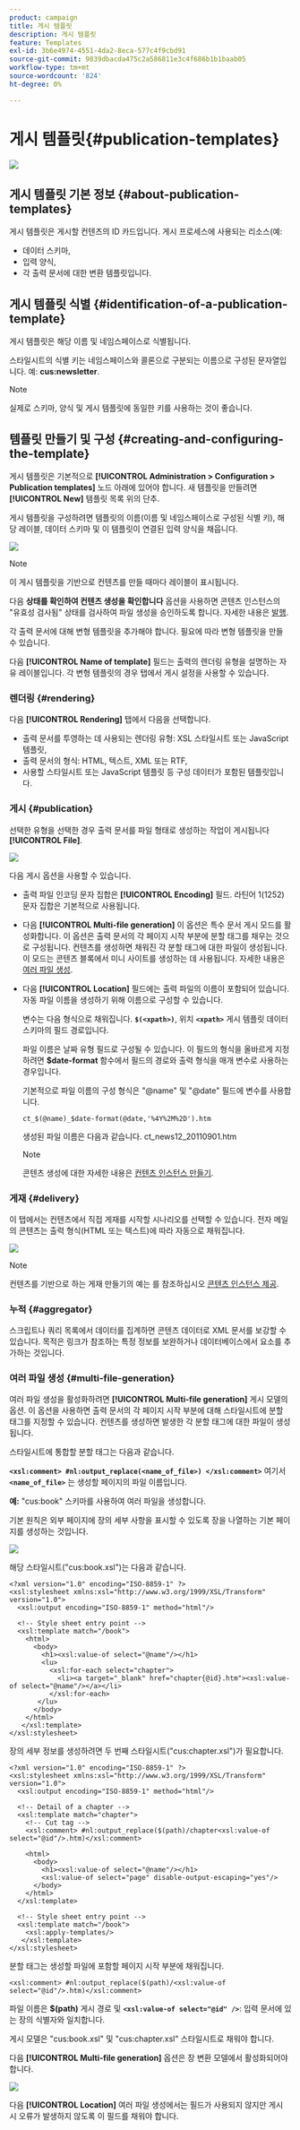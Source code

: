 ```yaml
---
product: campaign
title: 게시 템플릿
description: 게시 템플릿
feature: Templates
exl-id: 3b6e4974-4551-4da2-8eca-577c4f9cbd91
source-git-commit: 9839dbacda475c2a586811e3c4f686b1b1baab05
workflow-type: tm+mt
source-wordcount: '824'
ht-degree: 0%

---
```


# 게시 템플릿{#publication-templates}

![](../../assets/common.svg)

## 게시 템플릿 기본 정보 {#about-publication-templates}

게시 템플릿은 게시할 컨텐츠의 ID 카드입니다. 게시 프로세스에 사용되는 리소스(예:

* 데이터 스키마,
* 입력 양식,
* 각 출력 문서에 대한 변환 템플릿입니다.

## 게시 템플릿 식별 {#identification-of-a-publication-template}

게시 템플릿은 해당 이름 및 네임스페이스로 식별됩니다.

스타일시트의 식별 키는 네임스페이스와 콜론으로 구분되는 이름으로 구성된 문자열입니다. 예: **cus:newsletter**.

>[!NOTE]
>
>실제로 스키마, 양식 및 게시 템플릿에 동일한 키를 사용하는 것이 좋습니다.

## 템플릿 만들기 및 구성 {#creating-and-configuring-the-template}

게시 템플릿은 기본적으로 **[!UICONTROL Administration > Configuration > Publication templates]** 노드 아래에 있어야 합니다. 새 템플릿을 만들려면 **[!UICONTROL New]** 템플릿 목록 위의 단추.

게시 템플릿을 구성하려면 템플릿의 이름(이름 및 네임스페이스로 구성된 식별 키), 해당 레이블, 데이터 스키마 및 이 템플릿이 연결된 입력 양식을 채웁니다.

![](assets/d_ncs_content_model.png)

>[!NOTE]
>
>이 게시 템플릿을 기반으로 컨텐츠를 만들 때마다 레이블이 표시됩니다.

다음 **상태를 확인하여 컨텐츠 생성을 확인합니다** 옵션을 사용하면 콘텐츠 인스턴스의 &quot;유효성 검사됨&quot; 상태를 검사하여 파일 생성을 승인하도록 합니다. 자세한 내용은 [발행](#publication).

각 출력 문서에 대해 변형 템플릿을 추가해야 합니다. 필요에 따라 변형 템플릿을 만들 수 있습니다.

다음 **[!UICONTROL Name of template]** 필드는 출력의 렌더링 유형을 설명하는 자유 레이블입니다. 각 변형 템플릿의 경우 탭에서 게시 설정을 사용할 수 있습니다.

### 렌더링 {#rendering}

다음 **[!UICONTROL Rendering]** 탭에서 다음을 선택합니다.

* 출력 문서를 투영하는 데 사용되는 렌더링 유형: XSL 스타일시트 또는 JavaScript 템플릿,
* 출력 문서의 형식: HTML, 텍스트, XML 또는 RTF,
* 사용할 스타일시트 또는 JavaScript 템플릿 등 구성 데이터가 포함된 템플릿입니다.

### 게시 {#publication}

선택한 유형을 선택한 경우 출력 문서를 파일 형태로 생성하는 작업이 게시됩니다 **[!UICONTROL File]**.

![](assets/d_ncs_content_model2.png)

다음 게시 옵션을 사용할 수 있습니다.

* 출력 파일 인코딩 문자 집합은 **[!UICONTROL Encoding]** 필드. 라틴어 1(1252) 문자 집합은 기본적으로 사용됩니다.
* 다음 **[!UICONTROL Multi-file generation]** 이 옵션은 특수 문서 게시 모드를 활성화합니다. 이 옵션은 출력 문서의 각 페이지 시작 부분에 분할 태그를 채우는 것으로 구성됩니다. 컨텐츠를 생성하면 채워진 각 분할 태그에 대한 파일이 생성됩니다. 이 모드는 콘텐츠 블록에서 미니 사이트를 생성하는 데 사용됩니다. 자세한 내용은 [여러 파일 생성](#multi-file-generation).
* 다음 **[!UICONTROL Location]** 필드에는 출력 파일의 이름이 포함되어 있습니다. 자동 파일 이름을 생성하기 위해 이름으로 구성할 수 있습니다.

   변수는 다음 형식으로 채워집니다. **`$(<xpath>)`**, 위치 **`<xpath>`** 게시 템플릿 데이터 스키마의 필드 경로입니다.

   파일 이름은 날짜 유형 필드로 구성될 수 있습니다. 이 필드의 형식을 올바르게 지정하려면 **$date-format** 함수에서 필드의 경로와 출력 형식을 매개 변수로 사용하는 경우입니다.

   기본적으로 파일 이름의 구성 형식은 &quot;@name&quot; 및 &quot;@date&quot; 필드에 변수를 사용합니다.

   ```
   ct_$(@name)_$date-format(@date,'%4Y%2M%2D').htm
   ```

   생성된 파일 이름은 다음과 같습니다. ct_news12_20110901.htm

   >[!NOTE]
   >
   >콘텐츠 생성에 대한 자세한 내용은 [컨텐츠 인스턴스 만들기](using-a-content-template.md#creating-a-content-instance).

### 게재 {#delivery}

이 탭에서는 컨텐츠에서 직접 게재를 시작할 시나리오를 선택할 수 있습니다. 전자 메일의 콘텐츠는 출력 형식(HTML 또는 텍스트)에 따라 자동으로 채워집니다.

![](assets/d_ncs_content_model3.png)

>[!NOTE]
>
>컨텐츠를 기반으로 하는 게재 만들기의 예는 를 참조하십시오 [콘텐츠 인스턴스 제공](using-a-content-template.md#delivering-a-content-instance).

### 누적 {#aggregator}

스크립트나 쿼리 목록에서 데이터를 집계하면 콘텐츠 데이터로 XML 문서를 보강할 수 있습니다. 목적은 링크가 참조하는 특정 정보를 보완하거나 데이터베이스에서 요소를 추가하는 것입니다.

### 여러 파일 생성 {#multi-file-generation}

여러 파일 생성을 활성화하려면 **[!UICONTROL Multi-file generation]** 게시 모델의 옵션. 이 옵션을 사용하면 출력 문서의 각 페이지 시작 부분에 대해 스타일시트에 분할 태그를 지정할 수 있습니다. 컨텐츠를 생성하면 발생한 각 분할 태그에 대한 파일이 생성됩니다.

스타일시트에 통합할 분할 태그는 다음과 같습니다.

**`<xsl:comment> #nl:output_replace(<name_of_file>) </xsl:comment>`** 여기서 **`<name_of_file>`** 는 생성할 페이지의 파일 이름입니다.

**예:** &quot;cus:book&quot; 스키마를 사용하여 여러 파일을 생성합니다.

기본 원칙은 외부 페이지에 장의 세부 사항을 표시할 수 있도록 장을 나열하는 기본 페이지를 생성하는 것입니다.

![](assets/d_ncs_content_chunk.png)

해당 스타일시트(&quot;cus:book.xsl&quot;)는 다음과 같습니다.

```
<?xml version="1.0" encoding="ISO-8859-1" ?>
<xsl:stylesheet xmlns:xsl="http://www.w3.org/1999/XSL/Transform" version="1.0">
  <xsl:output encoding="ISO-8859-1" method="html"/>

  <!-- Style sheet entry point -->
  <xsl:template match="/book">
    <html>
      <body>
        <h1><xsl:value-of select="@name"/></h1>
        <lu>
          <xsl:for-each select="chapter">
            <li><a target="_blank" href="chapter{@id}.htm"><xsl:value-of select="@name"/></a></li>  
          </xsl:for-each>
       </lu>
      </body>
    </html>
   </xsl:template>
</xsl:stylesheet>
```

장의 세부 정보를 생성하려면 두 번째 스타일시트(&quot;cus:chapter.xsl&quot;)가 필요합니다.

```
<?xml version="1.0" encoding="ISO-8859-1" ?>
<xsl:stylesheet xmlns:xsl="http://www.w3.org/1999/XSL/Transform" version="1.0">
  <xsl:output encoding="ISO-8859-1" method="html"/>

  <!-- Detail of a chapter -->
  <xsl:template match="chapter">
    <!-- Cut tag -->   
    <xsl:comment> #nl:output_replace($(path)/chapter<xsl:value-of select="@id"/>.htm)</xsl:comment>
    
    <html>
      <body>
        <h1><xsl:value-of select="@name"/></h1>
        <xsl:value-of select="page" disable-output-escaping="yes"/>
      </body>
    </html>
  </xsl:template>

  <!-- Style sheet entry point -->
  <xsl:template match="/book">
    <xsl:apply-templates/>
   </xsl:template>
</xsl:stylesheet>
```

분할 태그는 생성할 파일에 포함할 페이지 시작 부분에 채워집니다.

```
<xsl:comment> #nl:output_replace($(path)/<xsl:value-of select="@id"/>.htm)</xsl:comment>
```

파일 이름은 **$(path)** 게시 경로 및 **`<xsl:value-of select="@id" />`**: 입력 문서에 있는 장의 식별자와 일치합니다.

게시 모델은 &quot;cus:book.xsl&quot; 및 &quot;cus:chapter.xsl&quot; 스타일시트로 채워야 합니다.

다음 **[!UICONTROL Multi-file generation]** 옵션은 장 변환 모델에서 활성화되어야 합니다.

![](assets/d_ncs_content_chunk2.png)

다음 **[!UICONTROL Location]** 여러 파일 생성에서는 필드가 사용되지 않지만 게시 시 오류가 발생하지 않도록 이 필드를 채워야 합니다.

